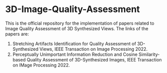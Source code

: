 # 3D-Image-Quality-Assessment
This is the official repository for the implementation of papers related to Image Quality Assessment of 3D Synthesized Views. The links of the papers are:
1. Stretching Artifacts Identification for Quality Assessment of 3D-Synthesized Views, IEEE Transaction on Image Processing 2022.
2. Perceptually Unimportant Information Reduction and Cosine Similarity-based Quality Assessment of 3D-Synthesized Images, IEEE Transaction on IMage Processing 2022.

